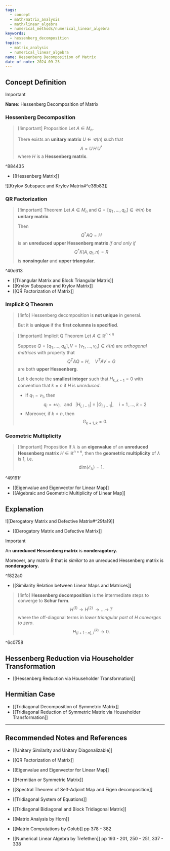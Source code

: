```yaml
---
tags:
  - concept
  - math/matrix_analysis
  - math/linear_algebra
  - numerical_methods/numerical_linear_algebra
keywords:
  - hessenberg_decomposition
topics:
  - matrix_analysis
  - numerical_linear_algebra
name: Hessenberg Decomposition of Matrix
date of note: 2024-09-25
---
```


## Concept Definition

>[!important]
>**Name**: Hessenberg Decomposition of Matrix

### Hessenberg Decomposition

>[!important] Proposition
>Let $A\in M_{n}$. 
>
>There exists an **unitary matrix** $U\in \mathcal{U}(n)$ such that $$A = U\,H\,U^{*}$$ where $H$ is a **Hessenberg matrix**.

^884435

- [[Hessenberg Matrix]]

![[Krylov Subspace and Krylov Matrix#^e38b83]]

### QR Factorization

>[!important] Theorem
>Let $A\in M_{n}$ and $Q = [q_{1}\,{,}\ldots{,}\,q_{n}]\in \mathcal{U}(n)$ be **unitary matrix**.
>
>Then $$Q^{*}AQ = H$$ is an **unreduced upper Hessenberg matrix** *if and only if*  $$Q^{*}K(A, q_{1}, n) = R$$ is **nonsingular** and **upper triangular**.

^40c613

- [[Triangular Matrix and Block Triangular Matrix]]
- [[Krylov Subspace and Krylov Matrix]]
- [[QR Factorization of Matrix]]

### Implicit Q Theorem

>[!info]
>Hessenberg decomposition is **not unique** in general. 
>
>But it is **unique** if the **first columns is specified**.

>[!important] Implicit Q Theorem
>Let $A\in \mathbb{R}^{n\times n}$
>
>Suppose $Q = [q_{1}\,{,}\ldots{,}\,q_{n}], V= [v_{1}\,{,}\ldots{,}\,v_{n}]\in \mathcal{O}(n)$ are *orthogonal matrices* with property that $$Q^{T}A Q = H, \quad V^{T}AV= G$$ are both **upper Hessenberg**.
>
>Let $k$ denote the **smallest integer** such that $H_{k,k-1} =0$ with convention that $k=n$ if $H$ is *unreduced*.
>- If $q_{1} = v_{1}$, then $$q_{i} = \pm v_{i}, \;\;\text{ and }\;\; |H_{i,i-1}| = |G_{i,i-1}|, \quad i=1\,{,}\ldots{,}\,k-2$$
>- Moreover, if $k < n$, then $$G_{k+1, k} = 0.$$


### Geometric Multiplicity

>[!important] Proposition
>If $\lambda$ is an **eigenvalue** of an **unreduced Hessenberg matrix** $H\in \mathbb{R}^{n\times n}$, then the **geometric multiplicity** of $\lambda$ is $1$, i.e. $$\text{dim}(\mathcal{E}_{\lambda})=1.$$

^49191f

- [[Eigenvalue and Eigenvector for Linear Map]]
- [[Algebraic and Geometric Multiplicity of Linear Map]]

## Explanation

![[Derogatory Matrix and Defective Matrix#^29fa19]]

- [[Derogatory Matrix and Defective Matrix]]

>[!important] 
>An **unreduced Hessenberg matrix** is **nonderagotory.**
>
>Moreover, any matrix $B$ that is *similar* to an unreduced Hessenberg matrix is **nonderagotory.**

^f822a0

- [[Similarity Relation between Linear Maps and Matrices]]

>[!info]
>**Hessenberg decomposition** is the intermediate steps to converge to **Schur form**.
>$$
>H^{(1)} \to H^{(2)} \,{\to}\ldots{\to}\, T
>$$
>where the off-diagonal terms in *lower triangular part* of $H$ *converges to zero*.
>$$
>H^{(k)}_{\{ i+1:n \},i} \to 0.
>$$

^6c0758

## Hessenberg Reduction via Householder Transformation

- [[Hessenberg Reduction via Householder Transformation]]

## Hermitian Case

- [[Tridiagonal Decomposition of Symmetric Matrix]]
- [[Tridiagonal Reduction of Symmetric Matrix via Householder Transformation]]


-----------
##  Recommended Notes and References


- [[Unitary Similarity and Unitary Diagonalizable]]
- [[QR Factorization of Matrix]]

- [[Eigenvalue and Eigenvector for Linear Map]]
- [[Hermitian or Symmetric Matrix]]
- [[Spectral Theorem of Self-Adjoint Map and Eigen decomposition]]

- [[Tridiagonal System of Equations]]
- [[Tridiagonal Bidiagonal and Block Tridiagonal Matrix]]

- [[Matrix Analysis by Horn]]
- [[Matrix Computations by Golub]] pp 378 - 382
- [[Numerical Linear Algebra by Trefethen]] pp 193 - 201, 250 - 251, 337 - 338